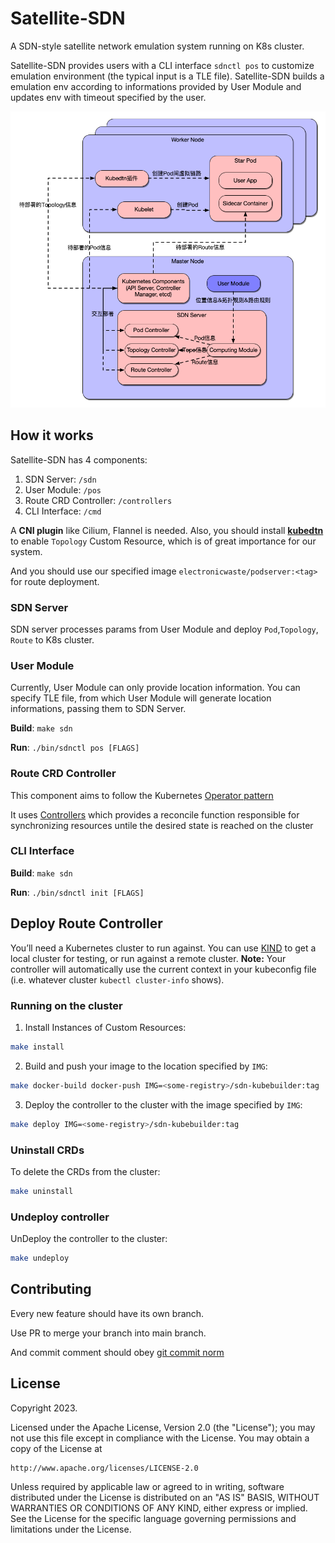 # Satellite-SDN
A SDN-style satellite network emulation system running on K8s cluster.

Satellite-SDN provides users with a CLI interface `sdnctl pos` to customize emulation environment (the typical input is a TLE file). Satellite-SDN builds a emulation env according to informations provided by User Module and updates env with timeout specified by the user.

<div align="center">
    <img src="./asset/arch.png" width=600>
</div>
<!-- ![](./asset/arch.png) -->

## How it works

Satellite-SDN has 4 components:
1. SDN Server: `/sdn`
2. User Module: `/pos`
3. Route CRD Controller: `/controllers`
4. CLI Interface: `/cmd`

A **CNI plugin** like Cilium, Flannel is needed. Also, you should install [**kubedtn**](https://github.com/dtn-dslab/kube-dtn) to enable `Topology` Custom Resource, which is of great importance for our system.

And you should use our specified image `electronicwaste/podserver:<tag>` for route deployment.

### SDN Server

SDN server processes params from User Module and deploy `Pod`,`Topology`, `Route` to K8s cluster.

### User Module

Currently, User Module can only provide location information. You can specify TLE file, from which User Module will generate location informations, passing them to SDN Server.

**Build**: `make sdn`

**Run**: `./bin/sdnctl pos [FLAGS]`

### Route CRD Controller

This component aims to follow the Kubernetes [Operator pattern](https://kubernetes.io/docs/concepts/extend-kubernetes/operator/)

It uses [Controllers](https://kubernetes.io/docs/concepts/architecture/controller/) 
which provides a reconcile function responsible for synchronizing resources untile the desired state is reached on the cluster 

### CLI Interface

**Build**: `make sdn`

**Run**: `./bin/sdnctl init [FLAGS]`

## Deploy Route Controller
You’ll need a Kubernetes cluster to run against. You can use [KIND](https://sigs.k8s.io/kind) to get a local cluster for testing, or run against a remote cluster.
**Note:** Your controller will automatically use the current context in your kubeconfig file (i.e. whatever cluster `kubectl cluster-info` shows).

### Running on the cluster
1. Install Instances of Custom Resources:

```sh
make install
```

2. Build and push your image to the location specified by `IMG`:
	
```sh
make docker-build docker-push IMG=<some-registry>/sdn-kubebuilder:tag
```
	
3. Deploy the controller to the cluster with the image specified by `IMG`:

```sh
make deploy IMG=<some-registry>/sdn-kubebuilder:tag
```

### Uninstall CRDs
To delete the CRDs from the cluster:

```sh
make uninstall
```

### Undeploy controller
UnDeploy the controller to the cluster:

```sh
make undeploy
```

## Contributing

Every new feature should have its own branch.

Use PR to merge your branch into main branch.

And commit comment should obey [git commit norm](https://zhuanlan.zhihu.com/p/182553920)


## License

Copyright 2023.

Licensed under the Apache License, Version 2.0 (the "License");
you may not use this file except in compliance with the License.
You may obtain a copy of the License at

    http://www.apache.org/licenses/LICENSE-2.0

Unless required by applicable law or agreed to in writing, software
distributed under the License is distributed on an "AS IS" BASIS,
WITHOUT WARRANTIES OR CONDITIONS OF ANY KIND, either express or implied.
See the License for the specific language governing permissions and
limitations under the License.

